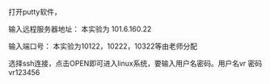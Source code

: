 

打开putty软件，

输入远程服务器地址：  本实验为  101.6.160.22

输入端口号：                   本实验为10122，10222，10322等由老师分配

选择ssh连接，点击OPEN即可进入linux系统，要输入用户名密码。用户名vr 密码vr123456
